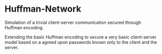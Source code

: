# Huffman-Network
Simulation of a trivial client-server communication secured through Huffman encoding.

Extending the basic Huffman encoding to secure a very basic client-server model based on a agreed upon passwords known only to the client and the server. 
